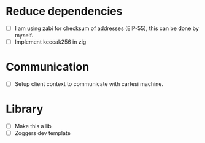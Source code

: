 # Reduce dependencies
  - [ ] I am using zabi for checksum of addresses (EIP-55), this can be done by myself.
  - [ ] Implement keccak256 in zig

# Communication
  - [ ] Setup client context to communicate with cartesi machine.

# Library
  - [ ] Make this a lib
  - [ ] Zoggers dev template
